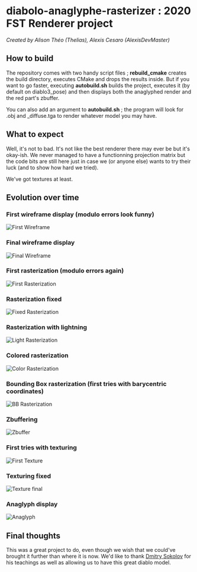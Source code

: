 # diabolo-anaglyphe-rasterizer : 2020 FST Renderer project
_Created by Alison Théo (Thelias), Alexis Cesaro (AlexisDevMaster)_

## How to build

The repository comes with two handy script files ; **rebuild_cmake** creates the build directory, executes CMake and drops the results inside. But if you want to go faster, executing **autobuild.sh** builds the project, executes it (by default on diablo3_pose) and then displays both the anaglyphed render and the red part's zbuffer.

You can also add an argument to **autobuild.sh** ; the program will look for <arg>.obj and <arg>_diffuse.tga to render whatever model you may have.

## What to expect

Well, it's not to bad. It's not like the best renderer there may ever be but it's okay-ish. We never managed to have a functionning projection matrix but the code bits are still here just in case we (or anyone else) wants to try their luck (and to show how hard we tried).

We've got textures at least.

## Evolution over time

### First wireframe display (modulo errors look funny)
![First Wireframe](https://github.com/TheliasRosewind/diabolo-anaglyphe-rasterizer/blob/master/images/first_wireframe.png)

### Final wireframe display
![Final Wireframe](https://github.com/TheliasRosewind/diabolo-anaglyphe-rasterizer/blob/master/images/wireframe_final.png)

### First rasterization (modulo errors again)
![First Rasterization](https://github.com/TheliasRosewind/diabolo-anaglyphe-rasterizer/blob/master/images/first_rasterization.png)

### Rasterization fixed
![Fixed Rasterization](https://github.com/TheliasRosewind/diabolo-anaglyphe-rasterizer/blob/master/images/rasterization_unified.png)

### Rasterization with lightning
![Light Rasterization](https://github.com/TheliasRosewind/diabolo-anaglyphe-rasterizer/blob/master/images/rasterization_light.png)

### Colored rasterization
![Color Rasterization](https://github.com/TheliasRosewind/diabolo-anaglyphe-rasterizer/blob/master/images/rasterization_colors.png)

### Bounding Box rasterization (first tries with barycentric coordinates)
![BB Rasterization](https://github.com/TheliasRosewind/diabolo-anaglyphe-rasterizer/blob/master/images/rasterization_bb.png)

### Zbuffering
![Zbuffer](https://github.com/TheliasRosewind/diabolo-anaglyphe-rasterizer/blob/master/images/zbuffer.png)

### First tries with texturing
![First Texture](https://github.com/TheliasRosewind/diabolo-anaglyphe-rasterizer/blob/master/images/first_texture.png)

### Texturing fixed
![Texture final](https://github.com/TheliasRosewind/diabolo-anaglyphe-rasterizer/blob/master/images/texture_final.png)

### Anaglyph display
![Anaglyph](https://github.com/TheliasRosewind/diabolo-anaglyphe-rasterizer/blob/master/images/anaglyph.png)

## Final thoughts

This was a great project to do, even though we wish that we could've brought it further than where it is now. We'd like to thank [Dmitry Sokolov](https://github.com/ssloy) for his teachings as well as allowing us to have this great diablo model.
